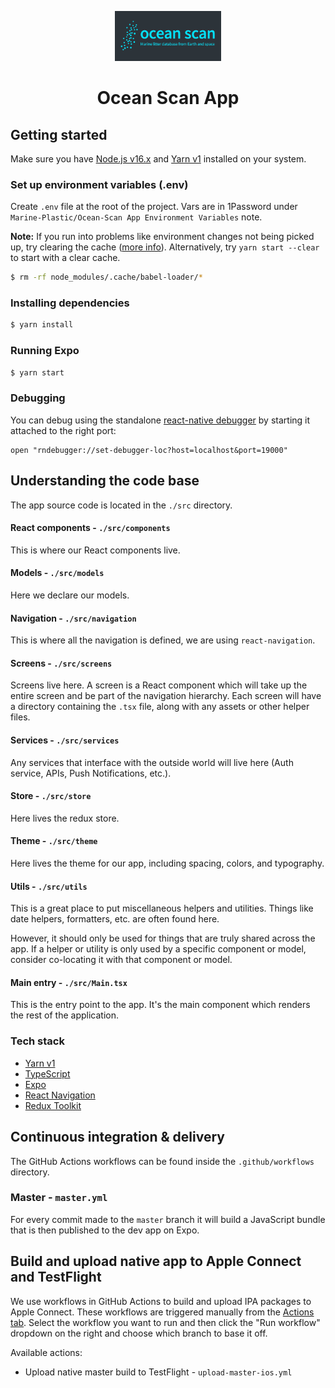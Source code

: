 <p align="center">
  <img src="src/assets/images/icon_w_background.png" height="80" />
</p>
<h1 align="center">Ocean Scan App</h1>

## Getting started

Make sure you have [Node.js v16.x](https://nodejs.org/en/download/) and [Yarn v1](https://classic.yarnpkg.com/en/docs/install) installed on your system.

### Set up environment variables (.env)

Create `.env` file at the root of the project. Vars are in 1Password under `Marine-Plastic/Ocean-Scan App Environment Variables` note.

**Note:** If you run into problems like environment changes not being picked up, try clearing the cache ([more info](https://github.com/tusbar/babel-plugin-dotenv-import#caveats)). Alternatively, try `yarn start --clear` to start with a clear cache.

```bash
$ rm -rf node_modules/.cache/babel-loader/*
```

### Installing dependencies

```bash
$ yarn install
```

### Running Expo

```bash
$ yarn start
```

### Debugging

You can debug using the standalone [react-native debugger](https://github.com/jhen0409/react-native-debugger) by starting it attached to the right port:

```
open "rndebugger://set-debugger-loc?host=localhost&port=19000"
```

## Understanding the code base

The app source code is located in the `./src` directory.

#### React components - `./src/components`

This is where our React components live.

#### Models - `./src/models`

Here we declare our models.

#### Navigation - `./src/navigation`

This is where all the navigation is defined, we are using `react-navigation`.

#### Screens - `./src/screens`

Screens live here. A screen is a React component which will take up the entire screen and be part of the navigation hierarchy. Each screen will have a directory containing the `.tsx` file, along with any assets or other helper files.

#### Services - `./src/services`

Any services that interface with the outside world will live here (Auth service, APIs, Push Notifications, etc.).

#### Store - `./src/store`

Here lives the redux store.

#### Theme - `./src/theme`

Here lives the theme for our app, including spacing, colors, and typography.

#### Utils - `./src/utils`

This is a great place to put miscellaneous helpers and utilities. Things like date helpers, formatters, etc. are often found here.

However, it should only be used for things that are truly shared across the app. If a helper or utility is only used by a specific component or model, consider co-locating it with that component or model.

#### Main entry - `./src/Main.tsx`

This is the entry point to the app. It's the main component which renders the rest of the application.

### Tech stack

- [Yarn v1](https://classic.yarnpkg.com/)
- [TypeScript](https://www.typescriptlang.org/)
- [Expo](https://docs.expo.io/)
- [React Navigation](https://reactnavigation.org/)
- [Redux Toolkit](https://redux-toolkit.js.org/)

## Continuous integration & delivery

The GitHub Actions workflows can be found inside the `.github/workflows` directory.

### Master - `master.yml`

For every commit made to the `master` branch it will build a JavaScript bundle that is then published to the dev app on Expo.

## Build and upload native app to Apple Connect and TestFlight

We use workflows in GitHub Actions to build and upload IPA packages to Apple Connect. These workflows are triggered manually from the [Actions tab](https://github.com/prototypsthlm/marine-plastic-app/actions). Select the workflow you want to run and then click the "Run workflow" dropdown on the right and choose which branch to base it off.

Available actions:

- Upload native master build to TestFlight - `upload-master-ios.yml`
